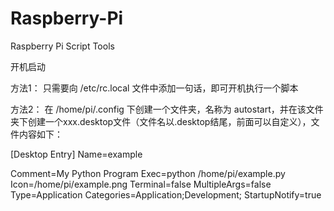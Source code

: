 # Raspberry-Pi
Raspberry Pi Script Tools

开机启动

方法1：
只需要向 /etc/rc.local 文件中添加一句话，即可开机执行一个脚本

方法2：
在 /home/pi/.config 下创建一个文件夹，名称为 autostart，并在该文件夹下创建一个xxx.desktop文件（文件名以.desktop结尾，前面可以自定义），文件内容如下：

[Desktop Entry]
Name=example

Comment=My Python Program
Exec=python /home/pi/example.py
Icon=/home/pi/example.png
Terminal=false
MultipleArgs=false
Type=Application
Categories=Application;Development;
StartupNotify=true


